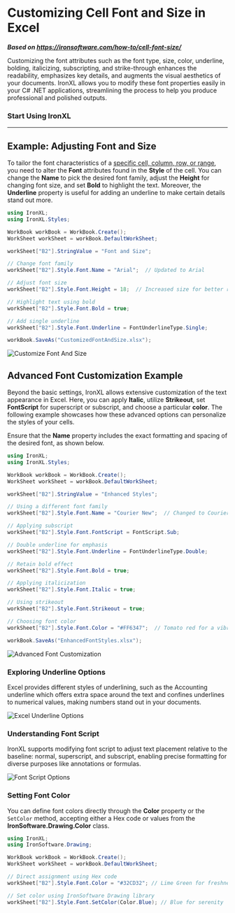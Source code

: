 # Customizing Cell Font and Size in Excel

***Based on <https://ironsoftware.com/how-to/cell-font-size/>***


Customizing the font attributes such as the font type, size, color, underline, bolding, italicizing, subscripting, and strike-through enhances the readability, emphasizes key details, and augments the visual aesthetics of your documents. IronXL allows you to modify these font properties easily in your C# .NET applications, streamlining the process to help you produce professional and polished outputs.

### Start Using IronXL

---

## Example: Adjusting Font and Size

To tailor the font characteristics of a [specific cell, column, row, or range](https://ironsoftware.com/csharp/excel/how-to/select-range/), you need to alter the **Font** attributes found in the **Style** of the cell. You can change the **Name** to pick the desired font family, adjust the **Height** for changing font size, and set **Bold** to highlight the text. Moreover, the **Underline** property is useful for adding an underline to make certain details stand out more.

```cs
using IronXL;
using IronXL.Styles;

WorkBook workBook = WorkBook.Create();
WorkSheet workSheet = workBook.DefaultWorkSheet;

workSheet["B2"].StringValue = "Font and Size";

// Change font family
workSheet["B2"].Style.Font.Name = "Arial";  // Updated to Arial

// Adjust font size
workSheet["B2"].Style.Font.Height = 18;  // Increased size for better readability

// Highlight text using bold
workSheet["B2"].Style.Font.Bold = true;

// Add single underline
workSheet["B2"].Style.Font.Underline = FontUnderlineType.Single;

workBook.SaveAs("CustomizedFontAndSize.xlsx");
```

<div class="content-img-align-center">
    <div class="center-image-wrapper">
        <img src="https://ironsoftware.com/static-assets/excel/how-to/cell-font-size/set-font-and-size.webp" alt="Customize Font And Size" class="img-responsive add-shadow">
    </div>
</div>

## Advanced Font Customization Example

Beyond the basic settings, IronXL allows extensive customization of the text appearance in Excel. Here, you can apply **Italic**, utilize **Strikeout**, set **FontScript** for superscript or subscript, and choose a particular **color**. The following example showcases how these advanced options can personalize the styles of your cells.

Ensure that the **Name** property includes the exact formatting and spacing of the desired font, as shown below.

```cs
using IronXL;
using IronXL.Styles;

WorkBook workBook = WorkBook.Create();
WorkSheet workSheet = workBook.DefaultWorkSheet;

workSheet["B2"].StringValue = "Enhanced Styles";

// Using a different font family
workSheet["B2"].Style.Font.Name = "Courier New";  // Changed to Courier New

// Applying subscript
workSheet["B2"].Style.Font.FontScript = FontScript.Sub;

// Double underline for emphasis
workSheet["B2"].Style.Font.Underline = FontUnderlineType.Double;

// Retain bold effect
workSheet["B2"].Style.Font.Bold = true;

// Applying italicization
workSheet["B2"].Style.Font.Italic = true;

// Using strikeout
workSheet["B2"].Style.Font.Strikeout = true;

// Choosing font color
workSheet["B2"].Style.Font.Color = "#FF6347";  // Tomato red for a vibrant effect

workBook.SaveAs("EnhancedFontStyles.xlsx");
```

<div class="content-img-align-center">
    <div class="center-image-wrapper">
        <img src="https://ironsoftware.com/static-assets/excel/how-to/cell-font-size/set-font-and-size-advanced.webp" alt="Advanced Font Customization" class="img-responsive add-shadow">
    </div>
</div>

### Exploring Underline Options

Excel provides different styles of underlining, such as the Accounting underline which offers extra space around the text and confines underlines to numerical values, making numbers stand out in your documents.

<div class="content-img-align-center">
    <div class="center-image-wrapper">
        <img src="https://ironsoftware.com/static-assets/excel/how-to/cell-font-size/underline.webp" alt="Excel Underline Options" class="img-responsive add-shadow">
    </div>
</div>

### Understanding Font Script

IronXL supports modifying font script to adjust text placement relative to the baseline: normal, superscript, and subscript, enabling precise formatting for diverse purposes like annotations or formulas.

<div class="content-img-align-center">
    <div class="center-image-wrapper">
        <img src="https://ironsoftware.com/static-assets/excel/how-to/cell-font-size/font-script.webp" alt="Font Script Options" class="img-responsive add-shadow">
    </div>
</div>

### Setting Font Color

You can define font colors directly through the **Color** property or the `SetColor` method, accepting either a Hex code or values from the **IronSoftware.Drawing.Color** class.

```cs
using IronXL;
using IronSoftware.Drawing;

WorkBook workBook = WorkBook.Create();
WorkSheet workSheet = workBook.DefaultWorkSheet;

// Direct assignment using Hex code
workSheet["B2"].Style.Font.Color = "#32CD32"; // Lime Green for freshness

// Set color using IronSoftware Drawing library
workSheet["B2"].Style.Font.SetColor(Color.Blue); // Blue for serenity
```